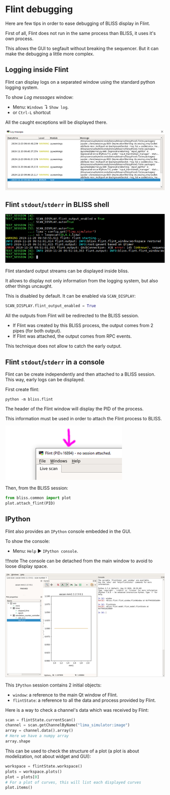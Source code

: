 
# Flint debugging

Here are few tips in order to ease debugging of BLISS display in Flint.

First of all, Flint does not run in the same process than BLISS, it uses it's
own process.

This allows the GUI to segfault without breaking the sequencer. But it can make
the debugging a little more complex.

## Logging inside Flint

Flint can display logs on a separated window using the standard python logging
system.

To show *Log messages* window:

* Menu: `Windows` ↴ `Show log`.
* or `Ctrl-L` shortcut

All the caught exceptions will be displayed there.

![Flint logging widget](img/flint-log-widget.png)


## Flint `stdout`/`stderr` in BLISS shell

![Flint logging inside bliss](img/flint-log.png)

Flint standard output streams can be displayed inside bliss.

It allows to display not only information from the logging system, but also
other things uncaught.

This is disabled by default. It can be enabled via `SCAN_DISPLAY`:

```python
SCAN_DISPLAY.flint_output_enabled = True
```

All the outputs from Flint will be redirected to the BLISS session.

* If Flint was created by this BLISS process, the output comes from 2 pipes (for
  both output).
* If Flint was attached, the output comes from RPC events.

This technique does not allow to catch the early output.

## Flint `stdout`/`stderr` in a console

Flint can be create independently and then attached to a BLISS session. This
way, early logs can be displayed.

First create flint:
```shell
python -m bliss.flint
```

The header of the Flint window will display the PID of the process.

This information must be used in order to attach the Flint process to BLISS.

![Flint logging inside bliss](img/flint-pid.png)

Then, from the BLISS session:

```python
from bliss.common import plot
plot.attach_flint(PID)
```

## IPython

Flint also provides an `IPython` console embedded in the GUI.

To show the console:

* Menu: `Help` ▶ `IPython console`.

!!!note
    The console can be detached from the main window to avoid to loose
    display space.

![Flint ipython console](img/flint_ipython_console.jpg)

This `IPython` session contains 2 initial objects:

* `window`: a reference to the main Qt window of Flint.
* `flintState`: a reference to all the data and process provided by Flint.

Here is a way to check a channel's data which was received by Flint:

```python
scan = flintState.currentScan()
channel = scan.getChannelByName("lima_simulator:image")
array = channel.data().array()
# Here we have a numpy array
array.shape
```

This can be used to check the structure of a plot (a plot is about modelization,
not about widget and GUI):

```python
workspace = flintState.workspace()
plots = workspace.plots()
plot = plots[0]
# For a plot of curves, this will list each displayed curves
plot.items()
```
